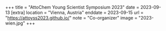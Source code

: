 +++
title = "AttoChem Young Scientist Symposium 2023"
date = 2023-09-13
[extra]
location = "Vienna, Austria"
enddate = 2023-09-15
url = "https://attoyss2023.github.io/"
note = "Co-organizer"
image = "2023-wien.jpg"
+++
